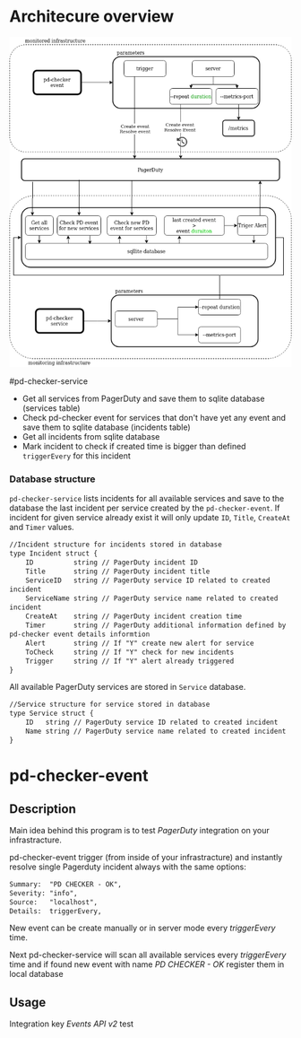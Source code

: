 # Architecure overview
![Diagram](doc/images/pd-checker.png)

#pd-checker-service

- Get all services from PagerDuty and save them to sqlite database (services table)
- Check pd-checker event for services that don't have yet any event and save them to sqlite database (incidents table)
- Get all incidents from sqlite database
- Mark incident to check if created time is bigger than defined `triggerEvery` for this incident

### Database structure
`pd-checker-service` lists incidents for all available services and save to the database the last incident per service created by the `pd-checker-event`.
If incident for given service already exist it will only update `ID`, `Title`, `CreateAt` and `Timer` values. 
```
//Incident structure for incidents stored in database
type Incident struct {
	ID          string // PagerDuty incident ID
	Title       string // PagerDuty incident title
	ServiceID   string // PagerDuty service ID related to created incident
	ServiceName string // PagerDuty service name related to created incident
	CreateAt    string // PagerDuty incident creation time
	Timer       string // PagerDuty additional information defined by pd-checker event details informtion
	Alert       string // If "Y" create new alert for service
	ToCheck     string // If "Y" check for new incidents 
	Trigger     string // If "Y" alert already triggered
}
```

All available PagerDuty services are stored in `Service` database.
```
//Service structure for service stored in database
type Service struct {
	ID   string // PagerDuty service ID related to created incident
	Name string // PagerDuty service name related to created incident
}
```

# pd-checker-event
## Description
Main idea behind this program is to test _PagerDuty_ integration on your infrastracture.

pd-checker-event trigger (from inside of your infrastracture) and instantly resolve single Pagerduty incident always with the same options:
```
Summary:  "PD CHECKER - OK",
Severity: "info",
Source:   "localhost",
Details:  triggerEvery,
```
New event can be create manually or in server mode every _triggerEvery_ time.

Next pd-checker-service will scan all available services every _triggerEvery_ time and if found new event with name _PD CHECKER - OK_ register them in local database 


## Usage
Integration key _Events API v2_
test
